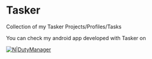 # Tasker

Collection of my Tasker Projects/Profiles/Tasks

You can check my android app developed with Tasker on

[![N|DutyManager](https://apps.baudbox.fr/images/Get_it_on_Google_play.png)](https://play.google.com/store/apps/details?id=fr.baudbox.apps.dutymanager)
